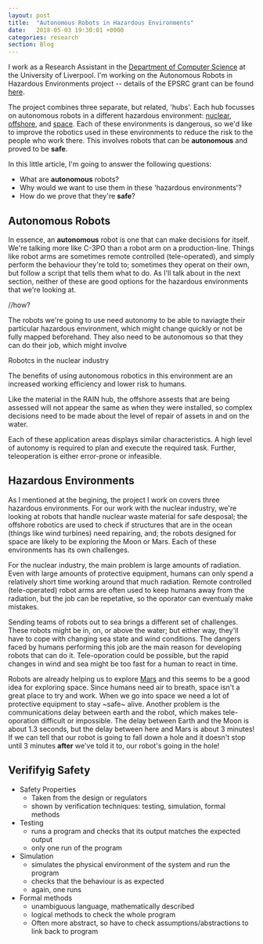 ```yaml
---
layout: post
title:  "Autonomous Robots in Hazardous Environments"
date:   2018-05-03 19:30:01 +0000
categories: research
section: Blog
---
```


I work as a Research Assistant in the [Department of Computer Science](https://www.liverpool.ac.uk/computer-science/) at the University of Liverpool. I'm working on the Autonomous Robots in Hazardous Environments project -- details of the EPSRC grant can be found [here](https://www.epsrc.ac.uk/funding/calls/raihubs/).

The project combines three separate, but related, 'hubs'. Each hub focusses on autonomous robots in a different hazardous environment: [nuclear](http://rainhub.org.uk/), [offshore](https://orcahub.org/), and [space](http://cgi.csc.liv.ac.uk/~michael/FAIR-SPACE-Hub/). Each of these environments is dangerous, so we'd like to improve the robotics used in these environments to reduce the risk to the people who work there. This involves robots that can be __autonomous__ and proved to be __safe__.

In this little article, I'm going to answer the following questions:
* What are __autonomous__ robots?
* Why would we want to use them in these 'hazardous environments'?
* How do we prove that they're __safe__?

## Autonomous Robots

In essence, an __autonomous__ robot is one that can make decisions for itself. We're talking more like C-3PO than a robot arm on a production-line. Things like robot arms are sometimes remote controlled (tele-operated), and simply perform the behaviour they're told to; sometimes they operat on their own, but follow a script that tells them what to do. As I'll talk about in the next section, neither of these are good options for the hazardous environments that we're looking at.

//how?



The robots we're going to use need autonomy to be able to naviagte their particular hazardous environment, which might change quickly or not be fully mapped beforehand.
They also need to be autonomous so that they can do their job, which might involve

 Robotcs in the nuclear industry



The benefits of using autonomous robotics in this environment are an increased working efficiency and lower risk to humans.


Like the material in the RAIN hub, the offshore assests that are being assessed will not appear the same as when they were installed, so complex decisions need to be made about the level of repair of assets in and on the water.

Each of these application areas displays similar characteristics. A high level of autonomy is required to plan and execute the required task. Further, teleoperation is either error-prone or infeasible.

## Hazardous Environments

As I mentioned at the begining, the project I work on covers three hazardous environments. For our work with the nuclear industry, we're looking at robots that handle nuclear waste material for safe desposal; the offshore robotics are used to check if structures that are in the ocean (things like wind turbines) need repairing, and; the robots designed for space are likely to be exploring the Moon or Mars. Each of these environments has its own challenges.

For the nuclear industry, the main problem is large amounts of radiation. Even with large amounts of protective equipment, humans can only spend a relatively short time working around that much radiation. Remote controlled (tele-operated) robot arms are often used to keep humans away from the radiation, but the job can be repetative, so the oporator can eventualy make mistakes.

Sending teams of robots out to sea brings a different set of challenges. These robots might be in, on, or above the water; but either way, they'll have to cope with changing sea state and wind conditions. The dangers faced by humans performing this job are the main reason for developing robots that can do it. Tele-oporation could be possible, but the rapid changes in wind and sea might be too fast for a human to react in time.

Robots are already helping us to explore [Mars](https://mars.nasa.gov/mer/home/) and this seems to be a good idea for exploring space. Since humans need air to breath, space isn't a great place to try and work. When we go into space we need a lot of protective equipment to stay ~safe~ alive. Another problem is the communications delay between earth and the robot, which makes tele-oporation difficult or impossible. The delay between Earth and the Moon is about 1.3 seconds, but the delay between here and Mars is about 3 minutes! If we can tell that our robot is going to fall down a hole and it doesn't stop until 3 minutes __after__ we've told it to, our robot's going in the hole!


## Verififyig Safety

* Safety Properties
    - Taken from the design or regulators
    - shown by verification techniques: testing, simulation, formal methods
* Testing
    - runs a program and checks that its output matches the expected output
    - only one run of the program
* Simulation
    - simulates the physical environment of the system and run the program
    - checks that the behaviour is as expected
    - again, one runs
* Formal methods
    - unambiguous language, mathematically described
    - logical methods to check the whole program
    - Often more abstract, so have to check assumptions/abstractions to link back to program
